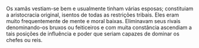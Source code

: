 ﻿Os xamãs vestiam-se bem e usualmente tinham várias esposas; constituiam a aristocracia original, isentos de todas as restrições tribais. Eles eram muito frequentemente de mente e moral baixas. Eliminavam seus rivais denominando-os bruxos ou feiticeiros e com muita constância ascendiam a tais posições de influência e poder que seriam capazes de dominar os chefes ou reis.